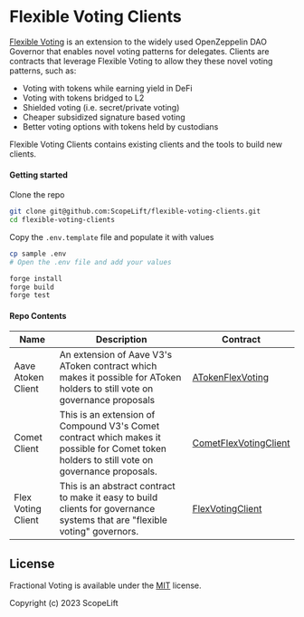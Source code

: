 # Flexible Voting Clients 

[Flexible Voting](https://github.com/ScopeLift/flexible-voting) is an extension to the widely used OpenZeppelin DAO Governor that enables novel voting patterns for delegates. Clients are contracts that leverage Flexible Voting to allow they these novel voting patterns, such as:


  - Voting with tokens while earning yield in DeFi
  - Voting with tokens bridged to L2
  - Shielded voting (i.e. secret/private voting)
  - Cheaper subsidized signature based voting
  - Better voting options with tokens held by custodians

Flexible Voting Clients contains existing clients and the tools to build new clients.

#### Getting started

Clone the repo

```bash
git clone git@github.com:ScopeLift/flexible-voting-clients.git
cd flexible-voting-clients
```

Copy the `.env.template` file and populate it with values

```bash
cp sample .env
# Open the .env file and add your values
```

```bash
forge install
forge build
forge test
```

#### Repo Contents

| Name               | Description                                                                                                                                                                                    | Contract                                           |
|--------------------|------------------------------------------------------------------------------------------------------------------------------------------------------------------------------------------------|----------------------------------------------------|
| Aave Atoken Client | An extension of Aave V3's AToken contract which makes it possible for AToken  holders to still vote on governance proposals                                                                    | [ATokenFlexVoting](./src/ATokenFlexVoting.sol)     |
| Comet Client       | This is an extension of Compound V3's Comet contract which makes it possible for Comet token holders to still vote on governance proposals.                                                    | [CometFlexVotingClient](./src/CometFlexVoting.sol) |
| Flex Voting Client |This is an abstract contract to make it easy to build clients for governance systems that are "flexible voting" governors. | [FlexVotingClient](./src/FlexVotingClient.sol) |

## License

Fractional Voting is available under the [MIT](LICENSE.txt) license.

Copyright (c) 2023 ScopeLift
